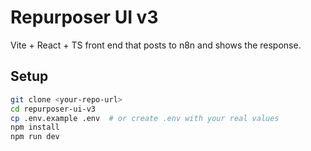 # Repurposer UI v3

Vite + React + TS front end that posts to n8n and shows the response.

## Setup
```bash
git clone <your-repo-url>
cd repurposer-ui-v3
cp .env.example .env  # or create .env with your real values
npm install
npm run dev
